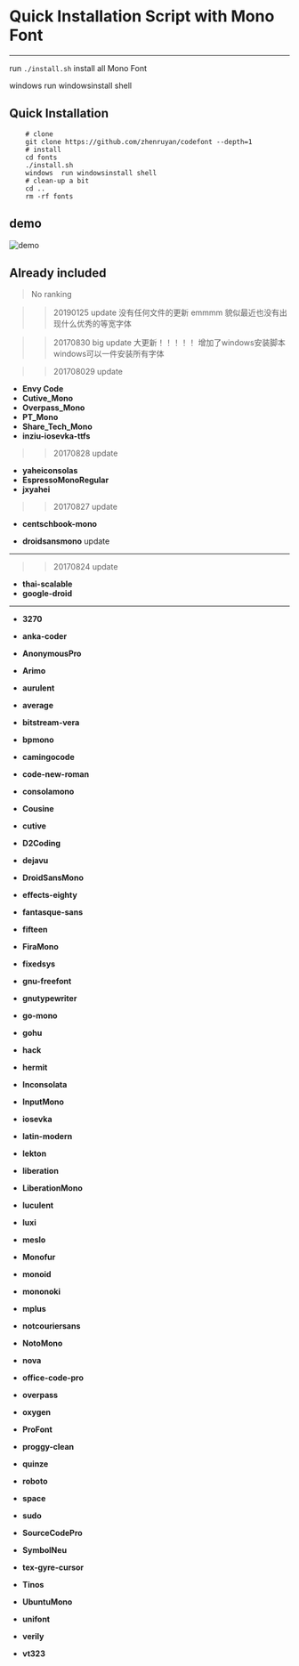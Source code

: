 Quick Installation Script with Mono Font
===============

------------

run ``./install.sh`` install all Mono Font

windows   run  windowsinstall shell

Quick Installation
------------------

```
    # clone
    git clone https://github.com/zhenruyan/codefont --depth=1
    # install
    cd fonts
    ./install.sh
	windows  run windowsinstall shell
    # clean-up a bit
    cd ..
    rm -rf fonts

```

##   demo
![demo](https://raw.githubusercontent.com/zhenruyan/codefont/master/demo.png)


##   Already included


>No ranking


>>20190125 update 没有任何文件的更新 emmmm  貌似最近也没有出现什么优秀的等宽字体

>>20170830 big update 大更新！！！！！   增加了windows安装脚本  windows可以一件安装所有字体

>>201708029 update
*  **Envy Code** 
*  **Cutive_Mono**
*  **Overpass_Mono**
*  **PT_Mono**
*  **Share_Tech_Mono**
*  **inziu-iosevka-ttfs**

>>20170828 update

*  **yaheiconsolas**
*  **EspressoMonoRegular**
*  **jxyahei**


>>20170827 update

*  **centschbook-mono**

*  **droidsansmono** update




-------------------
>>20170824 update

*   **thai-scalable**
*   **google-droid**

-----------------------------

*   **3270**    

*   **anka-coder**   

*   **AnonymousPro**

*   **Arimo**

*   **aurulent**

*   **average**

*   **bitstream-vera**

*   **bpmono**

*   **camingocode**

*   **code-new-roman**

*   **consolamono**

*   **Cousine**

*   **cutive**

*   **D2Coding**

*   **dejavu**

*   **DroidSansMono**

*   **effects-eighty**

*   **fantasque-sans**

*   **fifteen**

*   **FiraMono**

*   **fixedsys**

*   **gnu-freefont**

*   **gnutypewriter**

*   **go-mono**

*   **gohu**

*   **hack**

*   **hermit**

*   **Inconsolata**

*   **InputMono**

*   **iosevka**

*   **latin-modern**

*   **lekton**

*   **liberation**

*   **LiberationMono**

*   **luculent**

*   **luxi**

*   **meslo**

*   **Monofur**

*   **monoid**

*   **mononoki**

*   **mplus**

*   **notcouriersans**

*   **NotoMono**

*   **nova**

*   **office-code-pro**

*   **overpass**

*   **oxygen**

*   **ProFont**

*   **proggy-clean**

*   **quinze**

*   **roboto**

*   **space**

*   **sudo**

*   **SourceCodePro**

*   **SymbolNeu**

*   **tex-gyre-cursor**

*   **Tinos**

*   **UbuntuMono**

*   **unifont**

*   **verily**

*   **vt323**



